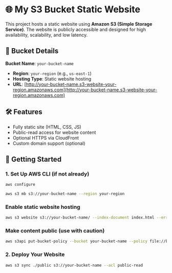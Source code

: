 #  🌐 My S3 Bucket Static Website

This project hosts a static website using **Amazon S3 (Simple Storage Service)**. The website is publicly accessible and designed for high availability, scalability, and low latency.

## 📁 Bucket Details

**Bucket Name**: `your-bucket-name`
- **Region**: `your-region` (e.g., `us-east-1`)
- **Hosting Type**: Static website hosting
- **URL**: [http://your-bucket-name.s3-website-your-region.amazonaws.com](http://your-bucket-name.s3-website-your-region.amazonaws.com)
  
## 🛠 Features

- Fully static site (HTML, CSS, JS)
- Public-read access for website content
- Optional HTTPS via CloudFront
- Custom domain support (optional)

## 🚀 Getting Started

### 1. Set Up AWS CLI (if not already)

```bash
aws configure
```
```bash
aws s3 mb s3://your-bucket-name --region your-region
```

### Enable static website hosting
```bash
aws s3 website s3://your-bucket-name/ --index-document index.html --error-document error.html
```

### Make content public (use with caution)
```bash
aws s3api put-bucket-policy --bucket your-bucket-name --policy file://bucket-policy.json
```

### 2. Deploy Your Website
```bash
aws s3 sync ./public s3://your-bucket-name --acl public-read
```

